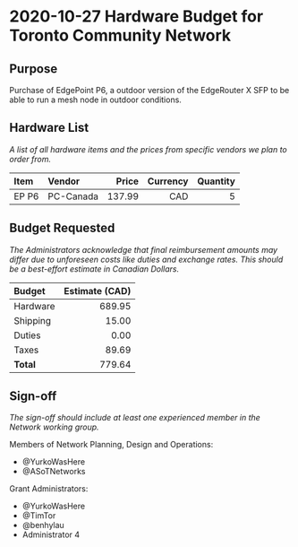 # 2020-10-27 Hardware Budget for Toronto Community Network

## Purpose

Purchase of EdgePoint P6, a outdoor version of the EdgeRouter X SFP to be able to run a mesh node in outdoor conditions.

## Hardware List

_A list of all hardware items and the prices from specific vendors we plan to order from._

| Item   | Vendor   | Price | Currency | Quantity |
|:-------|:---------|------:|---------:|---------:|
| EP P6  | PC-Canada| 137.99|      CAD |        5 |


## Budget Requested

_The Administrators acknowledge that final reimbursement amounts may differ due to unforeseen costs like duties and exchange rates. This should be a best-effort estimate in Canadian Dollars._

| Budget    | Estimate (CAD) |
|:----------|---------------:|
| Hardware  |         689.95 |
| Shipping  |          15.00 |
| Duties    |           0.00 |
| Taxes     |          89.69 |
| **Total** |         779.64 |

## Sign-off

_The sign-off should include at least one experienced member in the Network working group._

Members of Network Planning, Design and Operations:
- @YurkoWasHere
- @ASoTNetworks

Grant Administrators:
- @YurkoWasHere
- @TimTor
- @benhylau
- Administrator 4
